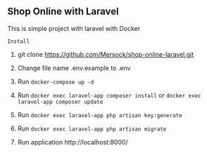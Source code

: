 ## Shop Online with Laravel

This is simple project with laravel with Docker 

`Install`

1. git clone https://github.com/Mersock/shop-online-laravel.git

2. Change file name .env.example to .env

3. Run  `docker-compose up -d`

4. Run  `docker exec laravel-app composer install` or `docker exec laravel-app composer update` 

5. Run  `docker exec laravel-app php artisan key:generate`

6. Run  `docker exec laravel-app php artisan migrate`

7. Run application http://localhost:8000/
